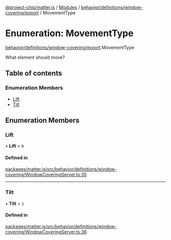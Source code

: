 [@project-chip/matter.js](../README.md) / [Modules](../modules.md) / [behavior/definitions/window-covering/export](../modules/behavior_definitions_window_covering_export.md) / MovementType

# Enumeration: MovementType

[behavior/definitions/window-covering/export](../modules/behavior_definitions_window_covering_export.md).MovementType

What element should move?

## Table of contents

### Enumeration Members

- [Lift](behavior_definitions_window_covering_export.MovementType.md#lift)
- [Tilt](behavior_definitions_window_covering_export.MovementType.md#tilt)

## Enumeration Members

### Lift

• **Lift** = ``0``

#### Defined in

[packages/matter.js/src/behavior/definitions/window-covering/WindowCoveringServer.ts:35](https://github.com/project-chip/matter.js/blob/558e12c94a201592c28c7bc0743705360b3e5ca6/packages/matter.js/src/behavior/definitions/window-covering/WindowCoveringServer.ts#L35)

___

### Tilt

• **Tilt** = ``1``

#### Defined in

[packages/matter.js/src/behavior/definitions/window-covering/WindowCoveringServer.ts:36](https://github.com/project-chip/matter.js/blob/558e12c94a201592c28c7bc0743705360b3e5ca6/packages/matter.js/src/behavior/definitions/window-covering/WindowCoveringServer.ts#L36)
